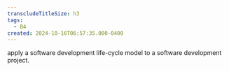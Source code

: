 ```yaml
---
transcludeTitleSize: h3
tags:
  - B4
created: 2024-10-16T06:57:35.000-0400
---
```

apply a software development life-cycle model to a software development project.
